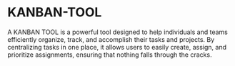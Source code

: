 # KANBAN-TOOL
A KANBAN TOOL is a powerful tool designed to help individuals and teams efficiently organize, track, and accomplish their tasks and projects. By centralizing tasks in one place, it allows users to easily create, assign, and prioritize assignments, ensuring that nothing falls through the cracks. 
